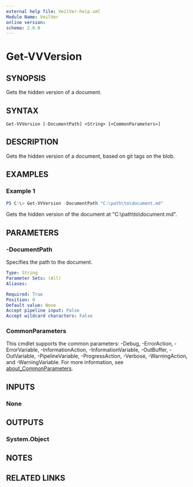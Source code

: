 ```yaml
---
external help file: VeilVer-help.xml
Module Name: VeilVer
online version:
schema: 2.0.0
---
```


# Get-VVVersion

## SYNOPSIS

Gets the hidden version of a document.

## SYNTAX

```
Get-VVVersion [-DocumentPath] <String> [<CommonParameters>]
```

## DESCRIPTION

Gets the hidden version of a document, based on git tags on the blob.

## EXAMPLES

### Example 1
```powershell
PS C:\> Get-VVVersion -DocumentPath "C:\path\to\document.md"
```

Gets the hidden version of the document at "C:\path\to\document.md".

## PARAMETERS

### -DocumentPath

Specifies the path to the document.

```yaml
Type: String
Parameter Sets: (All)
Aliases:

Required: True
Position: 0
Default value: None
Accept pipeline input: False
Accept wildcard characters: False
```

### CommonParameters
This cmdlet supports the common parameters: -Debug, -ErrorAction, -ErrorVariable, -InformationAction, -InformationVariable, -OutBuffer, -OutVariable, -PipelineVariable, -ProgressAction, -Verbose, -WarningAction, and -WarningVariable. For more information, see [about_CommonParameters](http://go.microsoft.com/fwlink/?LinkID=113216).

## INPUTS

### None
## OUTPUTS

### System.Object
## NOTES

## RELATED LINKS
